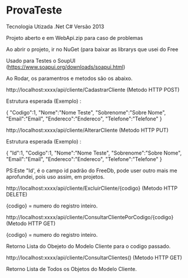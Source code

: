 # ProvaTeste
Tecnologia Utizada .Net C#
Versão 2013

Projeto aberto e em WebApi.zip para caso de problemas

Ao abrir o projeto, ir no NuGet (para baixar as librarys que usei do Free

Usado para Testes o SoupUI (https://www.soapui.org/downloads/soapui.html)

Ao Rodar, os paramentros e metodos são os abaixo.

http://localhost:xxxx/api/cliente/CadastrarCliente (Metodo HTTP POST)

Estrutura esperada (Exemplo) :

{
  "Codigo":1,
  "Nome":"Nome Teste",
  "Sobrenome":"Sobre Nome",
  "Email":"Email",
  "Endereco":"Endereco",
  "Telefone":"Telefone"
}

http://localhost:xxxx/api/cliente/AlterarCliente (Metodo HTTP PUT)

Estrutura esperada (Exemplo) :

{
  "Id":1,
  "Codigo":1,
  "Nome":"Nome Teste",
  "Sobrenome":"Sobre Nome",
  "Email":"Email",
  "Endereco":"Endereco",
  "Telefone":"Telefone"
}

PS:Este "Id', é o campo id padrão do FreeDb, pode user outro mais me aprofundei, pois uso assim, em projetos.

http://localhost:xxxx/api/cliente/ExcluirCliente/{codigo} (Metodo HTTP DELETE)

{codigo} = numero do registro inteiro.

http://localhost:xxxx/api/cliente/ConsultarClientePorCodigo/{codigo} (Metodo HTTP GET)

{codigo} = numero do registro inteiro.

Retorno Lista do Obejeto do Modelo Cliente para o codigo passado.

http://localhost:xxxx/api/cliente/ConsultarClientes() (Metodo HTTP GET)

Retorno Lista de Todos os Objetos do Modelo Cliente.
